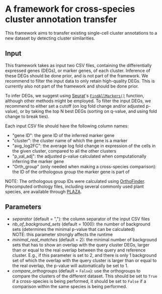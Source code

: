 # A framework for cross-species cluster annotation transfer
This framework aims to transfer existing single-cell cluster annotations to a new dataset by detecting cluster similarities.

## Input
This framework takes as input two CSV files, containing the differentially expressed genes (DEGs), or marker genes, of each cluster. Inference of these DEGs should be done prior, and is not part of the framework. We recommend to filter the input data to only retain high-quality DEGs. This is currently also not part of the framework and should be done prior.

To infer DEGs, we suggest using [Seurat](https://satijalab.org/seurat/)'s [`FindAllMarkers()`](https://www.rdocumentation.org/packages/Seurat/versions/5.0.3/topics/FindAllMarkers) function, although other methods might be employed. To filter the input DEGs, we recommend to either set a cutoff (on log fold change and/or adjusted p-value), or by taking the top N best DEGs (sorting on q-value, and using fold change to break ties).

Each input CSV file should have the following column names:
- "gene ID": the gene ID of the inferred marker gene
- "cluster": the cluster name of which the gene is a marker
- "avg_log2FC": the average log fold change in expression of the cells in the given cluster, compared to all the other clusters 
- "p_val_adj": the adjusted p-value calculated when computationally inferring the marker gene
- "Orth_group" (only needed when making a cross-species comparison): the ID of the orthologous group the marker gene is part of

NOTE: The orthologous group IDs were calculated using [OrthoFinder](https://github.com/davidemms/OrthoFinder). Precomputed orthology files, including several commonly used plant species, are available through [PLAZA](https://bioinformatics.psb.ugent.be/plaza/).

## Parameters
- *separator* (default = ","): the column separator of the input CSV files
- *nb_of_background_sets* (default = 1000): the number of background sets (determines the minimal p-value that can be calculated)
  <br/>NOTE: this parameter strongly affects the runtime
- *minimal_real_matches* (default = 2): the minimal number of background sets that has to show an overlap with the query cluster DEGs, larger than or equal to the real overlap between the query and reference cluster. E.g., if this parameter is set to 2, and there is only 1 background set of which the overlap with the query cluster is larger than or equal to the real overlap, the p-value will automatically be set to 1.
- *compare_orthogroups* (default = `False`): use the orthogroups to compare the clusters of the different dataset. This should be set to `True` if a cross-species is being performed, it should be set to `False` if a comparison within the same species is being performed.
